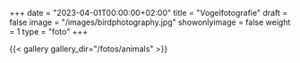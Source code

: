 +++
date = "2023-04-01T00:00:00+02:00"
title = "Vogelfotografie"
draft = false
image = "/images/birdphotography.jpg"
showonlyimage = false
weight = 1
type = "foto"
+++

{{< gallery gallery_dir="/fotos/animals" >}}


